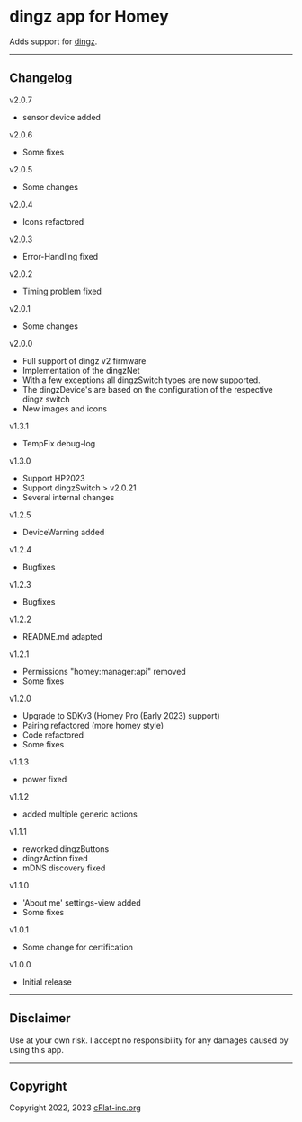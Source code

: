 # dingz app for Homey

Adds support for [dingz](https://www.dingz.ch/).

---

## Changelog

v2.0.7

- sensor device added

v2.0.6

- Some fixes

v2.0.5

- Some changes

v2.0.4

- Icons refactored

v2.0.3

- Error-Handling fixed

v2.0.2

- Timing problem fixed

v2.0.1

- Some changes

v2.0.0

- Full support of dingz v2 firmware
- Implementation of the dingzNet
- With a few exceptions all dingzSwitch types are now supported.
- The dingzDevice's are based on the configuration of the respective dingz switch
- New images and icons

v1.3.1

- TempFix debug-log

v1.3.0

- Support HP2023
- Support dingzSwitch > v2.0.21
- Several internal changes

v1.2.5

- DeviceWarning added

v1.2.4

- Bugfixes

v1.2.3

- Bugfixes

v1.2.2

- README.md adapted

v1.2.1

- Permissions "homey:manager:api" removed
- Some fixes

v1.2.0

- Upgrade to SDKv3 (Homey Pro (Early 2023) support)
- Pairing refactored (more homey style)
- Code refactored
- Some fixes

v1.1.3

- power fixed

v1.1.2

- added multiple generic actions

v1.1.1

- reworked dingzButtons
- dingzAction fixed
- mDNS discovery fixed

v1.1.0

- 'About me' settings-view added
- Some fixes

v1.0.1

- Some change for certification

v1.0.0

- Initial release

---

## Disclaimer

Use at your own risk. I accept no responsibility for any damages caused by using this app.

---

## Copyright

Copyright 2022, 2023 [cFlat-inc.org](https://cFlat-inc.org)
